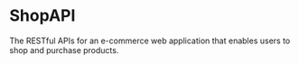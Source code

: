 # ShopAPI
 The RESTful APIs for an e-commerce web application that enables users to shop and purchase products.
